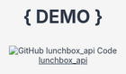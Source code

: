 ```yaml
---
theme: seriph
layout: cover
favicon: /favicon.svg
# random image from a curated Unsplash collection by Anthony
# like them? see https://unsplash.dev/collections/94734566/slidev
# background: https://cover.sli.dev
background: https://images.unsplash.com/photo-1507525428034-b723cf961d3e
highlighter: shiki
# some information about your slides (markdown enabled)
title: Master Your Local Development Environment for AI adoption
info: |
  ## Master Your Local Development Environment for AI adoption

  Unlock the full potential of AI integration in your development workflow by establishing a robust local environment. Achieve a tight, full-cycle feedback loop, with rapid iteration.
# apply unocss classes to the current slide
class: text-center
# https://sli.dev/features/drawing
drawings:
  persist: false
# slide transition: https://sli.dev/guide/animations.html#slide-transitions
transition: slide-left
# enable MDC Syntax: https://sli.dev/features/mdc
mdc: true
# open graph
# seoMeta:
#  ogImage: https://cover.sli.dev
---
```


# Master Your Local Development Environment for AI adoption


<!-- Add a break below the headings -->
<div class="mb-8"></div>

<div class="w-full flex flex-col items-end">
  <div class="uppercase text-sm tracking-widest flex gap-8 items-center mb-2">
    <!-- Yeong Sheng -->
    <div class="flex flex-col items-center">
      <span>Yeong Sheng</span>
      <a
        href="https://github.com/yeongsheng-tan"
        target="_blank"
        title="Tan Yeong Sheng's GitHub"
        class="mt-1"
      >
        <img
          src="https://github.com/yeongsheng-tan.png"
          alt="Tan Yeong Sheng's avatar"
          width="40"
          height="40"
          class="rounded-full border-2 border-gray-300"
        ></a>
    </div>
    <!-- Stanly -->
    <div class="flex flex-col items-center">
      <span>Stanly</span>
      <a
        href="https://github.com/stanlylau"
        target="_blank"
        title="Stanly Lau's GitHub"
        class="mt-1"
      >
        <img
          src="https://github.com/stanlylau.png"
          alt="Stanly Lau's avatar"
          width="40"
          height="40"
          class="rounded-full border-2 border-gray-300"
        />
      </a>
    </div>
  </div>
  <!-- LeSS Logo and Link Block, right-justified below avatars -->
  <div class="flex items-center gap-3">
    <img src="https://less.works/img/Less-Logo-7.png" class="h-8" alt="LeSS Logo">
    <a
      href="https://less.works/less/principles/queueing_theory#indirect-benefits-the-lake-and-rocks-metaphor"
      target="_blank"
      class="text-xs underline"
    >
      <div>The Lake and Rocks Metaphor (LeSS - Queueing Theory)</div>
    </a>
  </div>
  <!-- Next Page Block -->
  <div
    @click="$slidev.nav.next"
    class="mt-12 py-1 cursor-pointer hover:bg-white hover:bg-opacity-10 flex items-center gap-2"
    style="width: max-content;"
  >
    Press Space for next page <carbon:arrow-right />
  </div>
</div>

---
transition: fade-out
layout: center
class: text-center
---
  ### "Works on my machine"
  Isn’t funny when it blocks the entire team/s
  
---
transition: fade-out
layout: center
class: text-left
---

<div style="
  position: absolute;
  top: 0;
  left: 0;
  width: 100%;
  height: 100%;
  background-image: url('https://less.works/img/queueing_theory/queueing-10.jpg');
  background-size: cover;
  background-position: center;
  opacity: 0.3;
  z-index: -1;
"></div>

<div class="flex flex-col justify-center h-full relative z-10">

### In multi-team setup, simple problems become massive obstacles

- Delayed integration
- Hours lost to environment issues
- Developers, new and existing piling code, yet unable to verify changes thoroughly in local enironment
- LeSS exposes these problems like dropping water levels to reveal rocks in a lake
- Prevent teams from using AI tools like Cursor effectively.
- Teams struggle to quickly validate AI-generated code, limiting its potential impact.

</div>

---
transition: fade-out
layout: center
class: text-center
---
  ### Unlock the full potential of AI integration in your development workflow.
  ### Achieve a tight, full-cycle feedback loop, with rapid iteration.

---
transition: fade-out
layout: center
---

<div style="background: #f5f5f5; height: 100vh; width: 100vw; display: flex; align-items: center; justify-content: center; text-align: center; position: absolute; top: 0; left: 0; z-index: 1; margin: 0; padding: 0;">

  <div style="color: #2d3748; display: flex; flex-direction: column; align-items: center; justify-content: center; width: 100%; height: 100%;">
    <h3 style="color: #2d3748; font-size: 2rem; margin-bottom: 2rem; text-align: center;">{ DEMO }</h3>
    <!-- Code demo using lunchbox_api -->
    <div class="flex items-center gap-3" style="color: #2d3748; justify-content: center;">
      <img src="https://logos-world.net/wp-content/uploads/2020/11/GitHub-Logo-700x394.png" class="h-8" alt="GitHub lunchbox_api Code">
      <a
        href="https://github.com/yeongsheng-tan/lunchbox_api"
        target="_blank"
        class="text-xs underline"
        style="color: #2c3e50;"
      >
        <div style="color: #2d3748;">lunchbox_api</div>
      </a>
    </div>
  </div>

</div>

---
transition: fade-out
layout: center
---
  
  ### Is it even possible to take complete control of your local environment?
  - databases, messaging, and dependencies?
  - repeatable, composable, clean-slate DB migrations?
  - time-travel testing, and bending your software product system to your will for effective testing & verification?
---

## Learning Outcomes

* **Spot the real damage from broken local environments.** It’s not just annoying; it’s expensive and blocks both human and AI productivity.
* **Take total control of your local setup:** databases, messaging, dependencies, and runtime in order to verify code changes instantly.
* **Learn advanced testing techniques** including clean-slate resets, time-travel debugging, and the ability to short-circuit any flow for testing.
* **Actually use AI tools like Cursor productively** because you’ll have the local verification setup to check if the generated code actually works.
* **Create an improvement roadmap** to start your teams’ journey toward better integration practices and effective AI tool adoption.

---
transition: fade-out
layout: full
---
  ### `{ DEMO }`
  <!-- Nix Flakes with Jetfy Devbox & direnv-->
  <div class="flex items-center gap-3">
    <img src="https://cdn.icon-icons.com/icons2/2699/PNG/512/nixos_logo_icon_169913.png" class="h-8" alt="Nix">
    <a
      href="https://nixos.org/"
      target="_blank"
      class="text-xs underline"
    >
      <div>Nix Package Manager</div>
    </a>
  </div>

  <div class="flex items-center gap-3">
    <img src="https://www.jetify.com/_next/image?url=https%3A%2F%2Fwww.datocms-assets.com%2F144604%2F1733460224-devbox.png&w=3840&q=75" class="h-8" alt="Jetify Devbox">
    <a
      href="https://jetify.com/"
      target="_blank"
      class="text-xs underline"
    >
      <div>Jetify Devbox</div>
    </a>
  </div>

```json {monaco}
{
  "packages": [
    "postgresql@17.5",
    "beam27Packages.elixir@1.18.4",
    "nodejs@24.3.0"
  ],
  "shell": {
    "init_hook": [
      "echo 'Welcome to devbox for lunchbox_api!' > /dev/null",
      "corepack prepare pnpm@10.13.1 --activate",
      "corepack use pnpm@10.13.1",
      "cd assets && pnpm --frozen-lockfile recursive install"
    ],
    "scripts": {
      "test": [
        "BASIC_AUTH_USERNAME=specialUserName BASIC_AUTH_PASSWORD=superSecretPassword mix test"
      ],
      "setup-db": [
        "devbox services up -b",
        "psql -U postgres -c \"CREATE USER postgres;\" || true",
        "psql -U postgres -c \"CREATE DATABASE lunchbox_api_dev OWNER postgres;\" || true",
        "psql -U postgres -c \"CREATE DATABASE lunchbox_api_test OWNER postgres;\" || true",
      ]
    }
  }
}
```
---

## Summary

* Integration delays ripple across teams.
* Hours lost to “works on my machine” issues.
* AI tools become unreliable without local verification.
* Blocked productivity: both human and AI.
* AI-generated code is only as good as your ability to test it locally.
* Without a clean, reproducible environment, you can’t trust AI suggestions.
* **Example:** Cursor and similar tools need fast feedback loops.

---
layout: center
class: text-center
---

# Learn More

[Documentation](https://sli.dev) · [GitHub](https://github.com/slidevjs/slidev) · [Showcases](https://sli.dev/resources/showcases)

<PoweredBySlidev mt-10 />